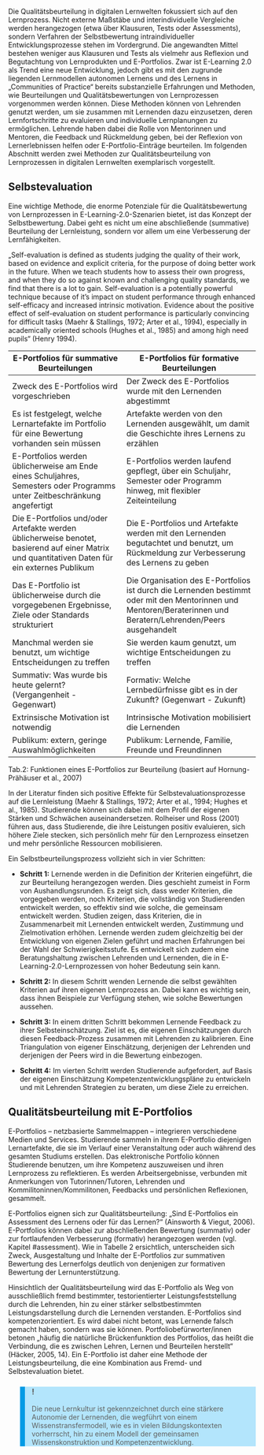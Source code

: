 <!-- filename: 02_Konzepte_und_Methoden_zur_Qualitaetsentwicklung_in_digitalen_Lernwelten.md -->
<!-- title: Konzepte und Methoden zur Qualitätsentwicklung in digitalen Lernwelten -->

Die Qualitätsbeurteilung in digitalen Lernwelten fokussiert sich auf den Lernprozess. Nicht externe Maßstäbe und interindividuelle Vergleiche werden herangezogen (etwa über Klausuren, Tests oder Assessments), sondern Verfahren der Selbstbewertung intraindividueller Entwicklungsprozesse stehen im Vordergrund. Die angewandten Mittel bestehen weniger aus Klausuren und Tests als vielmehr aus Reflexion und Begutachtung von Lernprodukten und E-Portfolios. Zwar ist E-Learning 2.0 als Trend eine neue Entwicklung, jedoch gibt es mit den zugrunde liegenden Lernmodellen autonomen Lernens und des Lernens in „Communities of Practice“ bereits substanzielle Erfahrungen und Methoden, wie Beurteilungen und Qualitätsbewertungen von Lernprozessen vorgenommen werden können. Diese Methoden können von Lehrenden genutzt werden, um sie zusammen mit Lernenden dazu einzusetzen, deren Lernfortschritte zu evaluieren und individuelle Lernplanungen zu ermöglichen. Lehrende haben dabei die Rolle von Mentorinnen und Mentoren, die Feedback und Rückmeldung geben, bei der Reflexion von Lernerlebnissen helfen oder E-Portfolio-Einträge beurteilen. Im folgenden Abschnitt werden zwei Methoden zur Qualitätsbeurteilung von Lernprozessen in digitalen Lernwelten exemplarisch vorgestellt.

## Selbstevaluation

Eine wichtige Methode, die enorme Potenziale für die Qualitätsbewertung von Lernprozessen in E-Learning-2.0-Szenarien bietet, ist das Konzept der Selbstbewertung. Dabei geht es nicht um eine abschließende (summative) Beurteilung der Lernleistung, sondern vor allem um eine Verbesserung der Lernfähigkeiten.

„Self-evaluation is defined as students judging the quality of their work, based on evidence and explicit criteria, for the purpose of doing better work in the future. When we teach students how to assess their own progress, and when they do so against known and challenging quality standards, we find that there is a lot to gain. Self-evaluation is a potentially powerful technique because of it’s impact on student performance through enhanced self-efficacy and increased intrinsic motivation. Evidence about the positive effect of self-evaluation on student performance is particularly convincing for difficult tasks (Maehr & Stallings, 1972; Arter et al., 1994), especially in academically oriented schools (Hughes et al., 1985) and among high need pupils“ (Henry 1994).

| E-Portfolios für summative Beurteilungen | E-Portfolios für formative Beurteilungen |
| --- | --- |
| Zweck des E-Portfolios wird vorgeschrieben | Der Zweck des E-Portfolios wurde mit den Lernenden abgestimmt |
| Es ist festgelegt, welche Lernartefakte im Portfolio für eine Bewertung vorhanden sein müssen | Artefakte werden von den Lernenden ausgewählt, um damit die Geschichte ihres Lernens zu erzählen |
| E-Portfolios werden üblicherweise am Ende eines Schuljahres, Semesters oder Programms unter Zeitbeschränkung angefertigt | E-Portfolios werden laufend gepflegt, über ein Schuljahr, Semester oder Programm hinweg, mit flexibler Zeiteinteilung |
| Die E-Portfolios und/oder Artefakte werden üblicherweise benotet, basierend auf einer Matrix und quantitativen Daten für ein externes Publikum | Die E-Portfolios und Artefakte werden mit den Lernenden begutachtet und benutzt, um Rückmeldung zur Verbesserung des Lernens zu geben |
| Das E-Portfolio ist üblicherweise durch die vorgegebenen Ergebnisse, Ziele oder Standards strukturiert | Die Organisation des E-Portfolios ist durch die Lernenden bestimmt oder mit den Mentorinnen und Mentoren/Beraterinnen und Beratern/Lehrenden/Peers ausgehandelt |
| Manchmal werden sie benutzt, um wichtige Entscheidungen zu treffen | Sie werden kaum genutzt, um wichtige Entscheidungen zu treffen |
| Summativ: Was wurde bis heute gelernt? (Vergangenheit - Gegenwart) | Formativ: Welche Lernbedürfnisse gibt es in der Zukunft? (Gegenwart - Zukunft) |
| Extrinsische Motivation ist notwendig | Intrinsische Motivation mobilisiert die Lernenden |
| Publikum: extern, geringe Auswahlmöglichkeiten | Publikum: Lernende, Familie, Freunde und Freundinnen |

Tab.2: Funktionen eines E-Portfolios zur Beurteilung (basiert auf Hornung-Prähäuser et al., 2007)

In der Literatur finden sich positive Effekte für Selbstevaluationsprozesse auf die Lernleistung (Maehr & Stallings, 1972; Arter et al., 1994; Hughes et al., 1985). Studierende können sich dabei mit dem Profil der eigenen Stärken und Schwächen auseinandersetzen. Rolheiser und Ross (2001) führen aus, dass Studierende, die ihre Leistungen positiv evaluieren, sich höhere Ziele stecken, sich persönlich mehr für den Lernprozess einsetzen und mehr persönliche Ressourcen mobilisieren.

Ein Selbstbeurteilungsprozess vollzieht sich in vier Schritten:

- **Schritt 1:** Lernende werden in die Definition der Kriterien eingeführt, die zur Beurteilung herangezogen werden. Dies geschieht zumeist in Form von Aushandlungsrunden. Es zeigt sich, dass weder Kriterien, die vorgegeben werden, noch Kriterien, die vollständig von Studierenden entwickelt werden, so effektiv sind wie solche, die gemeinsam entwickelt werden. Studien zeigen, dass Kriterien, die in Zusammenarbeit mit Lernenden entwickelt werden, Zustimmung und Zielmotivation erhöhen. Lernende werden zudem gleichzeitig bei der Entwicklung von eigenen Zielen geführt und machen Erfahrungen bei der Wahl der Schwierigkeitsstufe. Es entwickelt sich zudem eine Beratungshaltung zwischen Lehrenden und Lernenden, die in E-Learning-2.0-Lernprozessen von hoher Bedeutung sein kann.
- **Schritt 2:** In diesem Schritt wenden Lernende die selbst gewählten Kriterien auf ihren eigenen Lernprozess an. Dabei kann es wichtig sein, dass ihnen Beispiele zur Verfügung stehen, wie solche Bewertungen aussehen.

- **Schritt 3:** In einem dritten Schritt bekommen Lernende Feedback zu ihrer Selbsteinschätzung. Ziel ist es, die eigenen Einschätzungen durch diesen Feedback-Prozess zusammen mit Lehrenden zu kalibrieren. Eine Triangulation von eigener Einschätzung, derjenigen der Lehrenden und derjenigen der Peers wird in die Bewertung einbezogen.
- **Schritt 4:** Im vierten Schritt werden Studierende aufgefordert, auf Basis der eigenen Einschätzung Kompetenzentwicklungspläne zu entwickeln und mit Lehrenden Strategien zu beraten, um diese Ziele zu erreichen.

## Qualitätsbeurteilung mit E-Portfolios

E-Portfolios – netzbasierte Sammelmappen – integrieren verschiedene Medien und Services. Studierende sammeln in ihrem E-Portfolio diejenigen Lernartefakte, die sie im Verlauf einer Veranstaltung oder auch während des gesamten Studiums erstellen. Das elektronische Portfolio können Studierende benutzen, um ihre Kompetenz auszuweisen und ihren Lernprozess zu reflektieren. Es werden Arbeitsergebnisse, verbunden mit Anmerkungen von Tutorinnen/Tutoren, Lehrenden und Kommilitoninnen/Kommilitonen, Feedbacks und persönlichen Reflexionen, gesammelt.

E-Portfolios eignen sich zur Qualitätsbeurteilung: „Sind E-Portfolios ein Assessment des Lernens oder für das Lernen?“ (Ainsworth & Viegut, 2006). E-Portfolios können dabei zur abschließenden Bewertung (summativ) oder zur fortlaufenden Verbesserung (formativ) herangezogen werden (vgl. Kapitel #assessment). Wie in Tabelle 2 ersichtlich, unterscheiden sich Zweck, Ausgestaltung und Inhalte der E-Portfolios zur summativen Bewertung des Lernerfolgs deutlich von denjenigen zur formativen Bewertung der Lernunterstützung.

Hinsichtlich der Qualitätsbeurteilung wird das E-Portfolio als Weg von ausschließlich fremd bestimmter, testorientierter Leistungsfeststellung durch die Lehrenden, hin zu einer stärker selbstbestimmten Leistungsdarstellung durch die Lernenden verstanden. E-Portfolios sind kompetenzorientiert. Es wird dabei nicht betont, was Lernende falsch gemacht haben, sondern was sie können. Portfoliobefürworter/innen betonen „häufig die natürliche Brückenfunktion des Portfolios, das heißt die Verbindung, die es zwischen Lehren, Lernen und Beurteilen herstellt“ (Häcker, 2005, 14). Ein E-Portfolio ist daher eine Methode der Leistungsbeurteilung, die eine Kombination aus Fremd- und Selbstevaluation bietet.

<blockquote style="background: #B3E5FC; border-left: 10px solid #039BE5">

### !

Die neue Lernkultur ist gekennzeichnet durch eine stärkere Autonomie der Lernenden, die wegführt von einem Wissenstransfermodell, wie es in vielen Bildungskontexten vorherrscht, hin zu einem Modell der gemeinsamen Wissenskonstruktion und Kompetenzentwicklung.

</blockquote>
